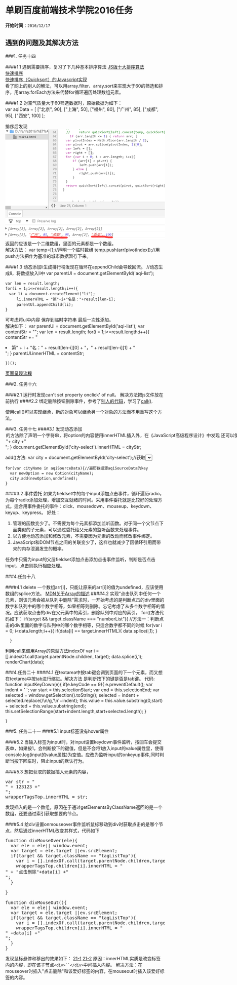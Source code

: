 # 单刷百度前端技术学院2016任务

**开始时间**：`2016/12/17`

## 遇到的问题及其解决方法
###1. 任务十四

####1.1 遇到需要排序，复习了下几种基本排序算法
[JS版十大排序算法](http://blog.csdn.net/fengyinchao/article/details/52667625)<br>
[快速排序](http://www.ruanyifeng.com/blog/2011/04/quicksort_in_javascript.html)<br>
[快速排序（Quicksort）的Javascript实现](http://www.ruanyifeng.com/blog/2011/04/quicksort_in_javascript.html)<br>
看了网上的别人的解法，可以用array.filter、array.sort来实现大于60的筛选和排序，用array.forEach方法来代替for循环遍历处理数组元素。<br>

####1.2 对空气质量大于60筛选数据时，原始数据为如下：<br>
    var aqiData = [
        ["北京", 90],
        ["上海", 50],
        ["福州", 80],
        ["广州", 85],
        ["成都", 95],
        ["西安", 100]
    ];

排序后发现![14-1](problemsPic/14-1.png)<br>
返回的应该是一个二维数组，里面的元素都是一个数组。<br>
解决方法：
    var temp=[];//声明一个临时数组
    temp.push(arr[pivotIndex]);//用push方法把作为基准的城市数据暂存下来。

####1.3 动态添加li生成排行榜发现在循环在appendChild会导致回流。
//动态生成li，将数据放入li中
    var parentUl = document.getElementById('aqi-list');

    var len = result.length;
    for(i = 1;i<=result.length;i++){
    　var li = document.createElement("li");
    　　　li.innerHTML = "第"+i+"名是："+result[len-i];
    　　　parentUl.appendChild(li);
    }

可考虑将ul中内容 保存到临时字符串 最后一次性添加。<br>
解决如下： 
    var parentUl = document.getElementById('aqi-list');
    var contentStr = "";
    var len = result.length;
    for(i = 1;i<=result.length;i++){
    contentStr += "<li>第" + i + "名：" + result[len-i][0] + "，" + result[len-i][1] + "</li>";
    }
    parentUl.innerHTML = contentStr;

    })();


[页面呈现流程 ](http://www.blogjava.net/BearRui/archive/2010/05/10/320502.html)

###2. 任务十六

####2.1 运行时发现can't set property onclick' of null。
解决方法把js文件放在</body>前执行
####2.2 绑定删除按钮删除事件，参考了[别人的代码](http://www.cnblogs.com/AfterStories/articles/5384051.html)，学习了[call()](https://developer.mozilla.org/zh-CN/docs/Web/JavaScript/Reference/Global_Objects/Function/call).

使用call()可以实现继承，新的对象可以继承另一个对象的方法而不用重写这个方法。

###3. 任务十七
####3.1 发现动态添加<option>的方法除了声明一个字符串，将option的内容使用innerHTML插入外，在《JavaScript高级程序设计》中发现
还可以使用add（）方法。
书中说，add（）接受两个参数：要添加的新选项和将位于新选项之后的选项。如果想在列表的最后添加一个选项，应该将第二个参数设置为null。在IE中，add（）第二个参数是可选的，兼容DOM的浏览器必须要求制定第二个参数。这时候，可以将第二个参数传入undefined。
innerHTML方法：
    var cityStr = "";
    for(var city in aqiSourceData){
        cityStr +="<option>"+ city +"</option>";
    }
    document.getElementById('city-select').innerHTML = cityStr;

add()方法:
    var city = document.getElementById('city-select');//获取<select>的id

    for(var cityName in aqiSourceData){//遍历数据源aqiSourceData的key
      var newOption = new Option(cityName);
      city.add(newOption,undefined);
    }

####3.2 事件委托
如果为fieldset中的每个input添加点击事件，循环遍历radio，为每个radio添加处理，增加交互就绪的时间。采用事件委托就是比较好的处理方式。适合用事件委托的事件：click、mousedown、mouseup、keydown、keyup、keypress。
好处：
1. 管理的函数变少了。不需要为每个元素都添加监听函数。对于同一个父节点下面类似的子元素，可以通过委托给父元素的监听函数来处理事件。
2. 以方便地动态添加和修改元素，不需要因为元素的改动而修改事件绑定。
3. JavaScript和DOM节点之间的关联变少了，这样也就减少了因循环引用而带来的内存泄漏发生的概率。

任务中只需为input的父层fieldset添加点击添加点击事件监听，判断是否点击input，点击则执行相应处理。

###4.任务十八

####4.1 delete 一个数组arr[i]，只能让原来的arr[i]的值为undefined，应该使用数组的splice方法。
[MDN关于Array的描述](https://developer.mozilla.org/zh-CN/docs/Web/JavaScript/Reference/Global_Objects/Array)
####4.2 实现“点击队列中任何一个元素，则该元素会被从队列中删除”需求时，一开始考虑的是判断点击的div里面的数字和队列中的哪个数字相等，如果相等则删除。忘记考虑了从多个数字相等的情况。应该获取点击的div在父元素中的索引，删除队列中对应的索引。
for()方法代码如下：
    if(target && target.className === "numberList"){
      //方法一：判断点击的div里面的数字与队列中的哪个数字相等，只适合数字都不同的时候
      for(var i = 0; i<data.length;i++){
        if(data[i] == target.innerHTML){
          data.splice(i,1);
        }
        
      }
利用call来调用Array的原型方法indexOf
    var i = [].indexOf.call(target.parentNode.children, target);
    data.splice(i,1);
    renderChart(data);

###4.任务二十
####4.1 在textarea中按tab键会调到页面的下一个元素，而又想在textarea中按tab进行缩进。解决方法
是判断按下的键是否是tab键。
代码:
    function inputKeyDown(e){
        if(e.keyCode == 9){
            e.preventDefault();
            var indent = '    ';
            var start = this.selectionStart;
            var end = this.selectionEnd;
            var selected = window.getSelection().toString();
            selected = indent + selected.replace(/\n/g,'\n'+indent);
            this.value = this.value.substring(0,start) + selected + this.value.substring(end);
            this.setSelectionRange(start+indent.length,start+selected.length);
      }

    }

###5. 任务二十一
####5.1 input标签没有hover属性

####5.2 当输入标签为input时，对input设置keydown事件监听，按回车会提交表单，如果按1，会判断按下的键值，但是不会将1放入input的value属性里，使得console.log(input的value属性)为空值。应改为监听input的onkeyup事件,同时判断当按下回车时，阻止input的默认行为。

####5.3 想把获取的数据插入元素的内容，
<pre>
var str = "<div class=" + '"tagListTop"' + ">" + 123123 +"</div>";
wrapperTagsTop.innerHTML = str;
</pre>发现插入的是一个数组，原因在于通过getElementsByClassName返回的是一个数组，还要通过索引获取想要的节点。

####5.4 给div设置onmouseover事件监听鼠标移动到div时获取点击的是哪个节点，然后通过innerHTML改变其样式，代码如下
<pre>
function divMouseOver(ele){
  var ele = ele|| window.event;
  var target = ele.target ||ev.srcElement;
  if(target && target.className == "tagListTop"){
    var i = [].indexOf.call(target.parentNode.children,target);
    wrapperTagsTop.children[i].innerHTML = "<div class=" + '"tagListTop"' + ">" + "点击删除"+data[i] +"</div>";
  }

}

function divMouseOut(){
  var ele = ele|| window.event;
  var target = ele.target ||ev.srcElement;
  if(target && target.className == "tagListTop"){
    var i = [].indexOf.call(target.parentNode.children,target);
    wrapperTagsTop.children[i].innerHTML = "<div class=" + '"tagListTop"' + ">" +data[i] +"</div>";
  }
}
</pre>
发现鼠标悬停和移出的效果如下：
[21-1](problemsPic/21-1.png)
[21-2](problemsPic/21-2.png)
原因：innerHTML实质是改变标签内的内容，即在该子节点`<div>``</div>`中间插入内容。
解决方法：在mouseover时插入"点击删除"和该爱好标签的内容，在mouseout时插入该爱好标签的内容。




